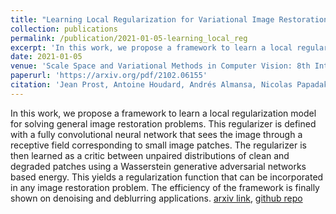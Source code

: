```yaml
---
title: "Learning Local Regularization for Variational Image Restoration"
collection: publications
permalink: /publication/2021-01-05-learning_local_reg
excerpt: 'In this work, we propose a framework to learn a local regularization model for solving general image restoration problems. This regularizer is defined with a fully convolutional neural network that sees the image through a receptive field corresponding to small image patches. The regularizer is then learned as a critic between unpaired distributions of clean and degraded patches using a Wasserstein generative adversarial networks based energy. This yields a regularization function that can be incorporated in any image restoration problem. The efficiency of the framework is finally shown on denoising and deblurring applications.'
date: 2021-01-05
venue: 'Scale Space and Variational Methods in Computer Vision: 8th International Conference, (SSVM 2021)'
paperurl: 'https://arxiv.org/pdf/2102.06155'
citation: 'Jean Prost, Antoine Houdard, Andrés Almansa, Nicolas Papadakis'
---
```


In this work, we propose a framework to learn a local regularization model for solving general image restoration problems. This regularizer is defined with a fully convolutional neural network that sees the image through a receptive field corresponding to small image patches. The regularizer is then learned as a critic between unpaired distributions of clean and degraded patches using a Wasserstein generative adversarial networks based energy. This yields a regularization function that can be incorporated in any image restoration problem. The efficiency of the framework is finally shown on denoising and deblurring applications.
[arxiv link](https://arxiv.org/pdf/2102.06155), [github repo](https://github.com/jprost76/LocalReg)
